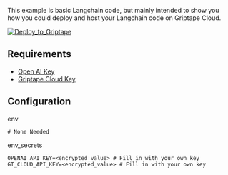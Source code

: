 This example is basic Langchain code, but mainly intended to show you how you could deploy and host your Langchain code on Griptape Cloud.

[![Deploy_to_Griptape](https://github.com/griptape-ai/griptape-cloud/assets/2302515/4fd57873-5c93-44a8-8fa3-ac1bf7d73bcc)](https://cloud.griptape.ai/structures?url=https://github.com/griptape-ai/griptape-sample-structures/blob/main/langchain-calculator/structure.py&name=Langchain%20Calculator%20Sample)

## Requirements

- [Open AI Key](https://platform.openai.com/api-keys)
- [Griptape Cloud Key](https://cloud.griptape.ai/keys)

## Configuration

env
```
# None Needed
```

env_secrets
```
OPENAI_API_KEY=<encrypted_value> # Fill in with your own key
GT_CLOUD_API_KEY=<encrypted_value> # Fill in with your own key
```
